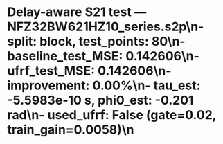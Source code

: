 # Delay-aware S21 test — NFZ32BW621HZ10_series.s2p\n- split: block, test_points: 80\n- baseline_test_MSE: 0.142606\n- ufrf_test_MSE: 0.142606\n- improvement: 0.00%\n- tau_est: -5.5983e-10 s, phi0_est: -0.201 rad\n- used_ufrf: False (gate=0.02, train_gain=0.0058)\n
